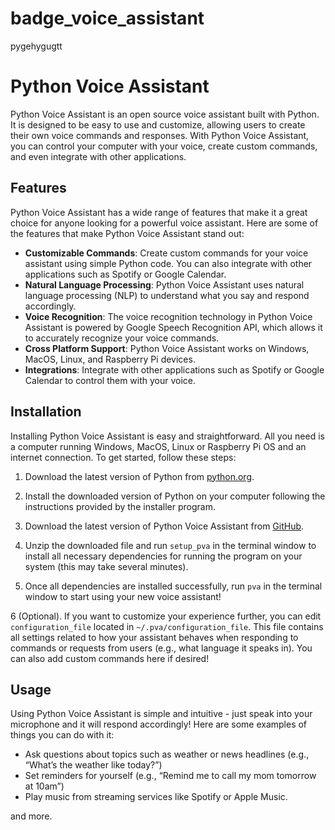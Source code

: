 # badge_voice_assistant 
pygehygugtt

# Python Voice Assistant

Python Voice Assistant is an open source voice assistant built with Python. It is designed to be easy to use and customize, allowing users to create their own voice commands and responses. With Python Voice Assistant, you can control your computer with your voice, create custom commands, and even integrate with other applications.

## Features

Python Voice Assistant has a wide range of features that make it a great choice for anyone looking for a powerful voice assistant. Here are some of the features that make Python Voice Assistant stand out: 

- **Customizable Commands**: Create custom commands for your voice assistant using simple Python code. You can also integrate with other applications such as Spotify or Google Calendar. 
- **Natural Language Processing**: Python Voice Assistant uses natural language processing (NLP) to understand what you say and respond accordingly. 
- **Voice Recognition**: The voice recognition technology in Python Voice Assistant is powered by Google Speech Recognition API, which allows it to accurately recognize your voice commands. 
- **Cross Platform Support**: Python Voice Assistant works on Windows, MacOS, Linux, and Raspberry Pi devices. 
- **Integrations**: Integrate with other applications such as Spotify or Google Calendar to control them with your voice. 


## Installation 
Installing Python Voice Assistant is easy and straightforward. All you need is a computer running Windows, MacOS, Linux or Raspberry Pi OS and an internet connection. To get started, follow these steps: 

 1. Download the latest version of Python from [python.org](https://www.python.org/downloads/). 

 2. Install the downloaded version of Python on your computer following the instructions provided by the installer program.

 3. Download the latest version of Python Voice Assistant from [GitHub](https://github.com/python-voice-assistant/python-voice-assistant).

 4. Unzip the downloaded file and run `setup_pva` in the terminal window to install all necessary dependencies for running the program on your system (this may take several minutes).

 5. Once all dependencies are installed successfully, run `pva` in the terminal window to start using your new voice assistant!

 6 (Optional). If you want to customize your experience further, you can edit `configuration_file` located in `~/.pva/configuration_file`. This file contains all settings related to how your assistant behaves when responding to commands or requests from users (e.g., what language it speaks in). You can also add custom commands here if desired!  

 ## Usage 
Using Python Voice Assistant is simple and intuitive - just speak into your microphone and it will respond accordingly! Here are some examples of things you can do with it: 

 - Ask questions about topics such as weather or news headlines (e.g., “What’s the weather like today?”) 
 - Set reminders for yourself (e.g., “Remind me to call my mom tomorrow at 10am”)  
 - Play music from streaming services like Spotify or Apple Music.
 
 and more.
